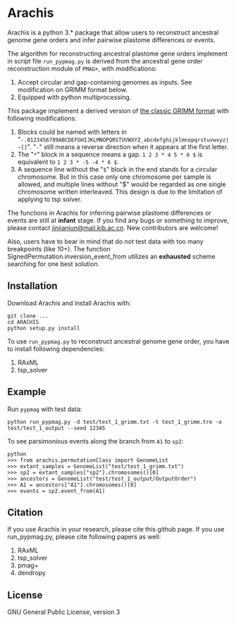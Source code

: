 # Arachis

Arachis is a python 3.* package that allow users to reconstruct ancestral genome gene orders and 
infer pairwise plastome differences or events.

The algorithm for reconstructing ancestral plastome gene orders implement in script file `run_pypmag.py`
is derived from the ancestral gene order reconstruction module of `PMAG+`, with modifications:
1. Accept circular and gap-containing genomes as inputs. See modification on GRIMM format below.
2. Equipped with python multiprocessing.

This package implement a derived version of [the classic GRIMM format](http://grimm.ucsd.edu/GRIMM/grimm_instr.html) 
with following modifications:
1. Blocks could be named with letters in "`-.0123456789ABCDEFGHIJKLMNOPQRSTUVWXYZ_abcdefghijklmnopqrstuvwxyz|~[]`". 
"`-`" still means a reverse direction when it appears at the first letter.
2. The "`*`" block in a sequence means a gap. `1 2 3 * 4 5 * 6 $` is equivalent to `1 2 3 * -5 -4 * 6 $`.
3. A sequence line without the "`$`" block in the end stands for a circular chromosome. But in this case only 
one chromosome per sample is allowed, and multiple lines without "$" would be regarded as one single chromosome 
written interleaved. This design is due to the limitation of applying to tsp solver.

The functions in Arachis for inferring pairwise plastome differences or events are still at <b>infant</b> stage. 
If you find any bugs or something to improve, please contact 
[jinjianjun@mail.kib.ac.cn](mailto:jinjianjun@mail.kib.ac.cn). New contributors are welcome!

Also, users have to bear in mind that do not test data with too many breakpoints (like 10+).
The function SignedPermutation.inversion_event_from utilizes an <b>exhausted</b> 
scheme searching for one best solution.

## Installation

Download Arachis and install Arachis with:

    git clone ...
    cd ARACHIS
    python setup.py install

To use `run_pypmag.py` to reconstruct ancestral genome gene order, you have to install following dependencies:

1. RAxML
2. tsp_solver

## Example
Run `pypmag` with test data:

    python run_pypmag.py -d test/test_1_grimm.txt -t test_1_grimm.tre -o test/test_1_output --seed 12345
    
To see parsimonious events along the branch from `A1` to `sp2`:

    python
    >>> from arachis.permutationClass import GenomeList
    >>> extant_samples = GenomeList("test/test_1_grimm.txt")
    >>> sp2 = extant_samples["sp2"].chromosomes()[0]
    >>> ancestors = GenomeList("test/test_1_output/OutputOrder")
    >>> A1 = ancestors["A1"].chromosomes()[0]
    >>> events = sp2.event_from(A1)

## Citation
If you use Arachis in your research, please cite this github page.
If you use run_pypmag.py, please cite following papers as well:
1. RAxML
2. tsp_solver
3. pmag+
4. dendropy

## License
GNU General Public License, version 3